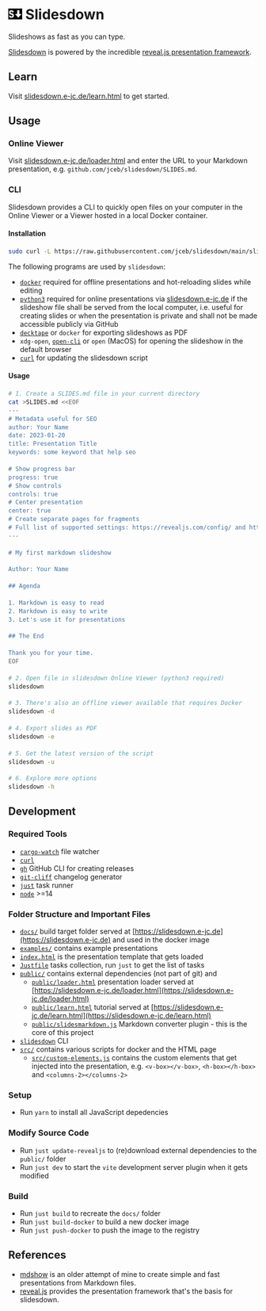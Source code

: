 # <img src="./public/favicon.svg" alt="logo" style="height: 0.8em; margin: 0" /> Slidesdown

Slideshows as fast as you can type.

[Slidesdown](https://slidesdown.e-jc.de) is powered by the incredible
[reveal.js presentation framework](https://revealjs.com/).

## Learn

Visit [slidesdown.e-jc.de/learn.html](https://slidesdown.e-jc.de/learn.html) to
get started.

## Usage

### Online Viewer

Visit [slidesdown.e-jc.de/loader.html](https://slidesdown.e-jc.de/loader.html)
and enter the URL to your Markdown presentation, e.g.
`github.com/jceb/slidesdown/SLIDES.md`.

### CLI

Slidesdown provides a CLI to quickly open files on your computer in the Online
Viewer or a Viewer hosted in a local Docker container.

#### Installation

```bash
sudo curl -L https://raw.githubusercontent.com/jceb/slidesdown/main/slidesdown -o /usr/local/bin/slidesdown; sudo chmod a+x /usr/local/bin/slidesdown
```

The following programs are used by `slidesdown`:

- [`docker`](https://www.docker.com/) required for offline presentations and
  hot-reloading slides while editing
- [`python3`](https://www.python.org/) required for online presentations via
  [slidesdown.e-jc.de](https://slidesdown.e-jc.de) if the slideshow file shall
  be served from the local computer, i.e. useful for creating slides or when the
  presentation is private and shall not be made accessible publicly via GitHub
- [`decktape`](https://github.com/astefanutti/decktape) or `docker` for
  exporting slideshows as PDF
- `xdg-open`, [`open-cli`](https://github.com/sindresorhus/open-cli) or `open`
  (MacOS) for opening the slideshow in the default browser
- [`curl`](https://curl.se/) for updating the slidesdown script

#### Usage

```bash
# 1. Create a SLIDES.md file in your current directory
cat >SLIDES.md <<EOF
---
# Metadata useful for SEO
author: Your Name
date: 2023-01-20
title: Presentation Title
keywords: some keyword that help seo

# Show progress bar
progress: true
# Show controls
controls: true
# Center presentation
center: true
# Create separate pages for fragments
# Full list of supported settings: https://revealjs.com/config/ and https://github.com/hakimel/reveal.js/blob/master/js/config.js
---

# My first markdown slideshow

Author: Your Name

## Agenda

1. Markdown is easy to read
2. Markdown is easy to write
3. Let's use it for presentations

## The End

Thank you for your time.
EOF

# 2. Open file in slidesdown Online Viewer (python3 required)
slidesdown

# 3. There's also an offline viewer available that requires Docker
slidesdown -d

# 4. Export slides as PDF
slidesdown -e

# 5. Get the latest version of the script
slidesdown -u

# 6. Explore more options
slidesdown -h
```

## Development

### Required Tools

- [`cargo-watch`](https://github.com/watchexec/cargo-watch) file watcher
- [`curl`](https://curl.se/)
- [`gh`](https://github.com/cli/cli) GitHub CLI for creating releases
- [`git-cliff`](https://github.com/orhun/git-cliff) changelog generator
- [`just`](https://just.systems/) task runner
- [`node`](https://nodejs.org/) >=14

### Folder Structure and Important Files

- [`docs/`](./docs) build target folder served at
  [https://slidesdown.e-jc.de](https://slidesdown.e-jc.de) and used in the
  docker image
- [`examples/`](./examples) contains example presentations
- [`index.html`](./index.html) is the presentation template that gets loaded
- [`Justfile`](./Justfile) tasks collection, run `just` to get the list of tasks
- [`public/`](./public) contains external dependencies (not part of git) and
  - [`public/loader.html`](./public/loader.html) presentation loader served at
    [https://slidesdown.e-jc.de/loader.html](https://slidesdown.e-jc.de/loader.html)
  - [`public/learn.html`](./public/learn.html) tutorial served at
    [https://slidesdown.e-jc.de/learn.html](https://slidesdown.e-jc.de/learn.html)
  - [`public/slidesmarkdown.js`](./public/slidesmarkdown.js) Markdown converter
    plugin - this is the core of this project
- [`slidesdown`](./slidesdown) CLI
- [`src/`](./src) contains various scripts for docker and the HTML page
  - [`src/custom-elements.js`](./src/custom-elements.js) contains the custom
    elements that get injected into the presentation, e.g. `<v-box></v-box>`,
    `<h-box></h-box>` and `<columns-2></columns-2>`

### Setup

- Run `yarn` to install all JavaScript depedencies

### Modify Source Code

- Run `just update-revealjs` to (re)download external dependencies to the
  `public/` folder
- Run `just dev` to start the `vite` development server plugin when it gets
  modified

### Build

- Run `just build` to recreate the `docs/` folder
- Run `just build-docker` to build a new docker image
- Run `just push-docker` to push the image to the registry

## References

- [mdshow](https://github.com/jceb/mdshow) is an older attempt of mine to create
  simple and fast presentations from Markdown files.
- [reveal.js](https://revealjs.com/) provides the presentation framework that's
  the basis for slidesdown.
